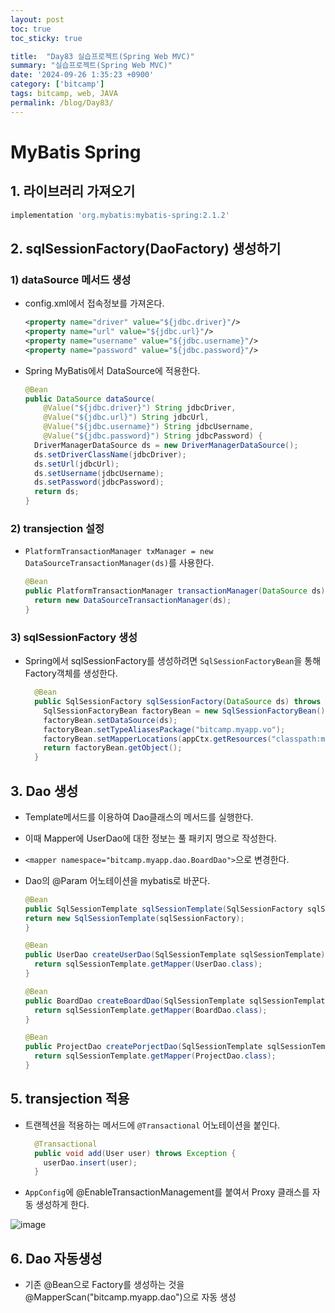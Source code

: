```yaml
---
layout: post
toc: true
toc_sticky: true

title:  "Day83 실습프로젝트(Spring Web MVC)"
summary: "실습프로젝트(Spring Web MVC)"
date: '2024-09-26 1:35:23 +0900'
category: ['bitcamp']
tags: bitcamp, web, JAVA
permalink: /blog/Day83/
---
```


# MyBatis Spring
## 1. 라이브러리 가져오기

  ```groovy
  implementation 'org.mybatis:mybatis-spring:2.1.2'
  ```

## 2. sqlSessionFactory(DaoFactory) 생성하기
### 1) dataSource 메서드 생성
- config.xml에서 접속정보를 가져온다. 

    ```xml
    <property name="driver" value="${jdbc.driver}"/>
    <property name="url" value="${jdbc.url}"/>
    <property name="username" value="${jdbc.username}"/>
    <property name="password" value="${jdbc.password}"/>
    ```

- Spring MyBatis에서 DataSource에 적용한다. 

    ```java
    @Bean
    public DataSource dataSource(
        @Value("${jdbc.driver}") String jdbcDriver,
        @Value("${jdbc.url}") String jdbcUrl,
        @Value("${jdbc.username}") String jdbcUsername,
        @Value("${jdbc.password}") String jdbcPassword) {
      DriverManagerDataSource ds = new DriverManagerDataSource();
      ds.setDriverClassName(jdbcDriver);
      ds.setUrl(jdbcUrl);
      ds.setUsername(jdbcUsername);
      ds.setPassword(jdbcPassword);
      return ds;
    }
    ```

### 2) transjection 설정
- `PlatformTransactionManager txManager = new DataSourceTransactionManager(ds)`를 사용한다.

  ```java
  @Bean
  public PlatformTransactionManager transactionManager(DataSource ds) {
    return new DataSourceTransactionManager(ds);
  }
  ```

### 3) sqlSessionFactory 생성
- Spring에서 sqlSessionFactory를 생성하려면 `SqlSessionFactoryBean`을 통해 Factory객체를 생성한다. 

  ```java
    @Bean
    public SqlSessionFactory sqlSessionFactory(DataSource ds) throws Exception {
      SqlSessionFactoryBean factoryBean = new SqlSessionFactoryBean();
      factoryBean.setDataSource(ds);
      factoryBean.setTypeAliasesPackage("bitcamp.myapp.vo");
      factoryBean.setMapperLocations(appCtx.getResources("classpath:mappers/*Mapper.xml"));
      return factoryBean.getObject();
    }
  ```

## 3. Dao 생성
- Template메서드를 이용하여 Dao클래스의 메서드를 실행한다.
- 이때 Mapper에 UserDao에 대한 정보는 풀 패키지 명으로 작성한다. 
- `<mapper namespace="bitcamp.myapp.dao.BoardDao">`으로 변경한다. 
- Dao의 @Param 어노테이션을 mybatis로 바꾼다.

  ```java
  @Bean
  public SqlSessionTemplate sqlSessionTemplate(SqlSessionFactory sqlSessionFactory) {
  return new SqlSessionTemplate(sqlSessionFactory);
  }
  
  @Bean
  public UserDao createUserDao(SqlSessionTemplate sqlSessionTemplate) throws Exception {
    return sqlSessionTemplate.getMapper(UserDao.class);
  }
  
  @Bean
  public BoardDao createBoardDao(SqlSessionTemplate sqlSessionTemplate) throws Exception {
    return sqlSessionTemplate.getMapper(BoardDao.class);
  }
  
  @Bean
  public ProjectDao createPorjectDao(SqlSessionTemplate sqlSessionTemplate) throws Exception {
    return sqlSessionTemplate.getMapper(ProjectDao.class);
  }
  ```

## 5. transjection 적용
- 트랜젝션을 적용하는 메서드에 `@Transactional` 어노테이션을 붙인다.

  ```java
    @Transactional
    public void add(User user) throws Exception {
      userDao.insert(user);
    }
  ```
- `AppConfig`에 @EnableTransactionManagement를 붙여서 Proxy 클래스를 자동 생성하게 한다. 

![image](https://github.com/user-attachments/assets/54102862-2aa6-4d91-8570-c47077b3f486)

## 6. Dao 자동생성
- 기존 @Bean으로 Factory를 생성하는 것을 @MapperScan("bitcamp.myapp.dao")으로 자동 생성


